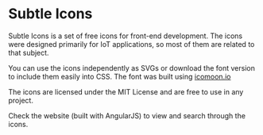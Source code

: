 # Subtle Icons

Subtle Icons is a set of free icons for front-end development. The icons were designed
primarily for IoT applications, so most of them are related to that subject.

You can use the icons independently as SVGs or download the font version to include
them easily into CSS. The font was built using [icomoon.io](https://icomoon.io/)

The icons are licensed under the MIT License and are free to use in any project.

Check the website (built with AngularJS) to view and search through the icons. 

